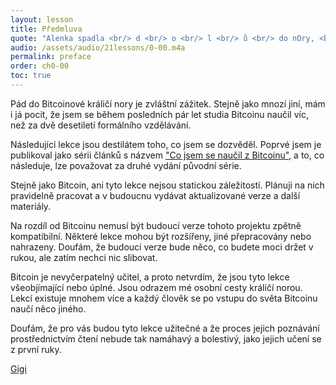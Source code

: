 ```yaml
---
layout: lesson
title: Předmluva
quote: "Alenka spadla <br/> d <br/> o <br/> l <br/> ů <br/> do nOry, <br/> narazila si hlavu <br/> a poranila si duši."
audio: /assets/audio/21lessons/0-00.m4a
permalink: preface
order: ch0-00
toc: true
---
```


Pád do Bitcoinové králičí nory je zvláštní zážitek. Stejně jako mnozí jiní, 
mám i já pocit, že jsem se během posledních pár let studia Bitcoinu naučil víc, 
než za dvě desetiletí formálního vzdělávání.

Následující lekce jsou destilátem toho, co jsem se dozvěděl. Poprvé jsem je 
publikoval jako sérii článků s názvem ["Co jsem se naučil z Bitcoinu"][I], a to, 
co následuje, lze považovat za druhé vydání původní série.

Stejně jako Bitcoin, ani tyto lekce nejsou statickou záležitostí. Plánuji na nich 
pravidelně pracovat a v budoucnu vydávat aktualizované verze a další materiály.

Na rozdíl od Bitcoinu nemusí být budoucí verze tohoto projektu zpětně kompatibilní. 
Některé lekce mohou být rozšířeny, jiné přepracovány nebo nahrazeny. Doufám, 
že budoucí verze bude něco, co budete moci držet v rukou, ale zatím nechci nic slibovat.

Bitcoin je nevyčerpatelný učitel, a proto netvrdím, že jsou tyto lekce všeobjímající
nebo úplné. Jsou odrazem mé osobní cesty králičí norou. Lekcí existuje mnohem více
a každý člověk se po vstupu do světa Bitcoinu naučí něco jiného.

Doufám, že pro vás budou tyto lekce užitečné a že proces jejich poznávání 
prostřednictvím čtení nebude tak namáhavý a bolestivý, 
jako jejich učení se z první ruky.

[Gigi][dergigi]

<!-- Internal -->
[I]: https://dergigi.com/2018/12/21/philosophical-teachings-of-bitcoin/

<!-- Twitter -->
[dergigi]: https://twitter.com/dergigi

<!-- Wikipedia -->
[alice]: https://en.wikipedia.org/wiki/Alice%27s_Adventures_in_Wonderland
[carroll]: https://en.wikipedia.org/wiki/Lewis_Carroll
